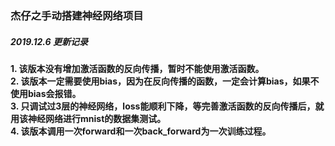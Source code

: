 ### 杰仔之手动搭建神经网络项目

##### 2019.12.6 更新记录
__1. 该版本没有增加激活函数的反向传播，暂时不能使用激活函数。__  
__2. 该版本一定需要使用bias，因为在反向传播的函数，一定会计算bias，如果不使用bias会报错。__  
__3. 只调试过3层的神经网络，loss能顺利下降，等完善激活函数的反向传播后，就用该神经网络进行mnist的数据集测试。__  
__4. 该版本调用一次forward和一次back_forward为一次训练过程。__  
